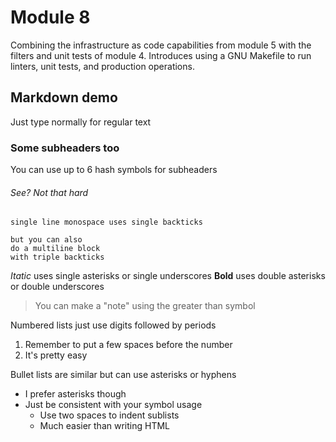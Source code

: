 # Module 8
Combining the infrastructure as code capabilities from module 5 with
the filters and unit tests of module 4. Introduces using a GNU Makefile
to run linters, unit tests, and production operations.

## Markdown demo
Just type normally for regular text

### Some subheaders too
You can use up to 6 hash symbols for subheaders

###### See? Not that hard
`single line monospace uses single backticks`

```
but you can also
do a multiline block
with triple backticks
```

*Itatic* uses single asterisks or single underscores
**Bold** uses double asterisks or double underscores

> You can make a "note" using the greater than symbol

Numbered lists just use digits followed by periods
  1. Remember to put a few spaces before the number
  2. It's pretty easy

Bullet lists are similar but can use asterisks or hyphens
  * I prefer asterisks though
  * Just be consistent with your symbol usage
    * Use two spaces to indent sublists
    * Much easier than writing HTML
